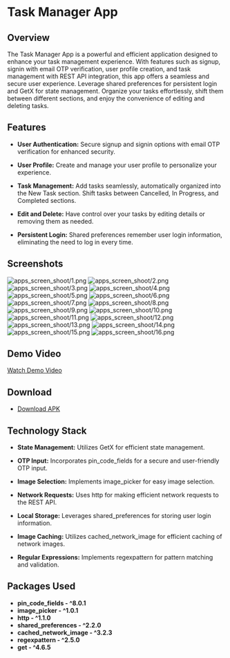 # Task Manager App

## Overview

The Task Manager App is a powerful and efficient application designed to enhance your task management experience. With features such as signup, signin with email OTP verification, user profile creation, and task management with REST API integration, this app offers a seamless and secure user experience. Leverage shared preferences for persistent login and GetX for state management. Organize your tasks effortlessly, shift them between different sections, and enjoy the convenience of editing and deleting tasks.

## Features

- **User Authentication:** Secure signup and signin options with email OTP verification for enhanced security.

- **User Profile:** Create and manage your user profile to personalize your experience.

- **Task Management:** Add tasks seamlessly, automatically organized into the New Task section. Shift tasks between Cancelled, In Progress, and Completed sections.

- **Edit and Delete:** Have control over your tasks by editing details or removing them as needed.

- **Persistent Login:** Shared preferences remember user login information, eliminating the need to log in every time.

## Screenshots

![apps_screen_shoot/1.png](apps_screen_shoot/1.png)
![apps_screen_shoot/2.png](apps_screen_shoot/2.png)
![apps_screen_shoot/3.png](apps_screen_shoot/3.png)
![apps_screen_shoot/4.png](apps_screen_shoot/4.png)
![apps_screen_shoot/5.png](apps_screen_shoot/5.png)
![apps_screen_shoot/6.png](apps_screen_shoot/6.png)
![apps_screen_shoot/7.png](apps_screen_shoot/7.png)
![apps_screen_shoot/8.png](apps_screen_shoot/8.png)
![apps_screen_shoot/9.png](apps_screen_shoot/9.png)
![apps_screen_shoot/10.png](apps_screen_shoot/10.png)
![apps_screen_shoot/11.png](apps_screen_shoot/11.png)
![apps_screen_shoot/12.png](apps_screen_shoot/12.png)
![apps_screen_shoot/13.png](apps_screen_shoot/13.png)
![apps_screen_shoot/14.png](apps_screen_shoot/14.png)
![apps_screen_shoot/15.png](apps_screen_shoot/15.png)
![apps_screen_shoot/16.png](apps_screen_shoot/16.png)


## Demo Video

[Watch Demo Video](https://drive.google.com/file/d/17y-efapkeHCqsFWu4WD4WSM3O_kcKvFS/view?usp=drive_link)

## Download

- [Download APK](https://drive.google.com/file/d/1nCb9oCENvfiFMbSP5W8H8EpWQrMM7QZ4/view?usp=drive_link)

## Technology Stack
- **State Management:** Utilizes GetX for efficient state management.

- **OTP Input:** Incorporates pin_code_fields for a secure and user-friendly OTP input.

- **Image Selection:** Implements image_picker for easy image selection.

- **Network Requests:** Uses http for making efficient network requests to the REST API.

- **Local Storage:** Leverages shared_preferences for storing user login information.

- **Image Caching:** Utilizes cached_network_image for efficient caching of network images.

- **Regular Expressions:** Implements regexpattern for pattern matching and validation.

## Packages Used
- **pin_code_fields - ^8.0.1**
- **image_picker - ^1.0.1**
- **http - ^1.1.0**
- **shared_preferences - ^2.2.0**
- **cached_network_image - ^3.2.3**
- **regexpattern - ^2.5.0**
- **get - ^4.6.5**
